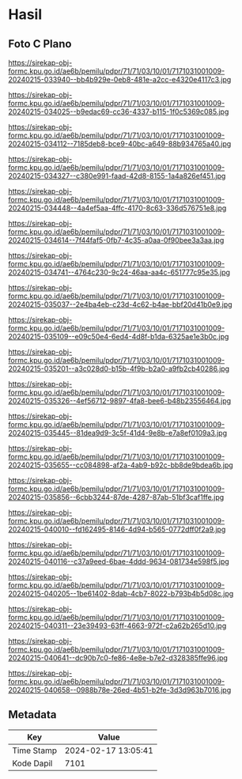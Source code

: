 # Hasil

## Foto C Plano

https://sirekap-obj-formc.kpu.go.id/ae6b/pemilu/pdpr/71/71/03/10/01/7171031001009-20240215-033940--bb4b929e-0eb8-481e-a2cc-e4320e4117c3.jpg

https://sirekap-obj-formc.kpu.go.id/ae6b/pemilu/pdpr/71/71/03/10/01/7171031001009-20240215-034025--b9edac69-cc36-4337-b115-1f0c5369c085.jpg

https://sirekap-obj-formc.kpu.go.id/ae6b/pemilu/pdpr/71/71/03/10/01/7171031001009-20240215-034112--7185deb8-bce9-40bc-a649-88b934765a40.jpg

https://sirekap-obj-formc.kpu.go.id/ae6b/pemilu/pdpr/71/71/03/10/01/7171031001009-20240215-034327--c380e991-faad-42d8-8155-1a4a826ef451.jpg

https://sirekap-obj-formc.kpu.go.id/ae6b/pemilu/pdpr/71/71/03/10/01/7171031001009-20240215-034448--4a4ef5aa-4ffc-4170-8c63-336d576751e8.jpg

https://sirekap-obj-formc.kpu.go.id/ae6b/pemilu/pdpr/71/71/03/10/01/7171031001009-20240215-034614--7f44faf5-0fb7-4c35-a0aa-0f90bee3a3aa.jpg

https://sirekap-obj-formc.kpu.go.id/ae6b/pemilu/pdpr/71/71/03/10/01/7171031001009-20240215-034741--4764c230-9c24-46aa-aa4c-651777c95e35.jpg

https://sirekap-obj-formc.kpu.go.id/ae6b/pemilu/pdpr/71/71/03/10/01/7171031001009-20240215-035037--2e4ba4eb-c23d-4c62-b4ae-bbf20d41b0e9.jpg

https://sirekap-obj-formc.kpu.go.id/ae6b/pemilu/pdpr/71/71/03/10/01/7171031001009-20240215-035109--e09c50e4-6ed4-4d8f-b1da-6325ae1e3b0c.jpg

https://sirekap-obj-formc.kpu.go.id/ae6b/pemilu/pdpr/71/71/03/10/01/7171031001009-20240215-035201--a3c028d0-b15b-4f9b-b2a0-a9fb2cb40286.jpg

https://sirekap-obj-formc.kpu.go.id/ae6b/pemilu/pdpr/71/71/03/10/01/7171031001009-20240215-035326--4ef56712-9897-4fa8-bee6-b48b23556464.jpg

https://sirekap-obj-formc.kpu.go.id/ae6b/pemilu/pdpr/71/71/03/10/01/7171031001009-20240215-035445--81dea9d9-3c5f-41d4-9e8b-e7a8ef0109a3.jpg

https://sirekap-obj-formc.kpu.go.id/ae6b/pemilu/pdpr/71/71/03/10/01/7171031001009-20240215-035655--cc084898-af2a-4ab9-b92c-bb8de9bdea6b.jpg

https://sirekap-obj-formc.kpu.go.id/ae6b/pemilu/pdpr/71/71/03/10/01/7171031001009-20240215-035856--6cbb3244-87de-4287-87ab-51bf3caf1ffe.jpg

https://sirekap-obj-formc.kpu.go.id/ae6b/pemilu/pdpr/71/71/03/10/01/7171031001009-20240215-040010--fd162495-8146-4d94-b565-0772dff0f2a9.jpg

https://sirekap-obj-formc.kpu.go.id/ae6b/pemilu/pdpr/71/71/03/10/01/7171031001009-20240215-040116--c37a9eed-6bae-4ddd-9634-081734e598f5.jpg

https://sirekap-obj-formc.kpu.go.id/ae6b/pemilu/pdpr/71/71/03/10/01/7171031001009-20240215-040205--1be61402-8dab-4cb7-8022-b793b4b5d08c.jpg

https://sirekap-obj-formc.kpu.go.id/ae6b/pemilu/pdpr/71/71/03/10/01/7171031001009-20240215-040311--23e39493-63ff-4663-972f-c2a62b265d10.jpg

https://sirekap-obj-formc.kpu.go.id/ae6b/pemilu/pdpr/71/71/03/10/01/7171031001009-20240215-040641--dc90b7c0-fe86-4e8e-b7e2-d328385ffe96.jpg

https://sirekap-obj-formc.kpu.go.id/ae6b/pemilu/pdpr/71/71/03/10/01/7171031001009-20240215-040658--0988b78e-26ed-4b51-b2fe-3d3d963b7016.jpg


## Metadata

| Key        | Value               |
| ---------- | ------------------- |
| Time Stamp | 2024-02-17 13:05:41 |
| Kode Dapil | 7101                |



